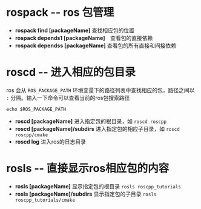 # rospack -- ros 包管理
* **rospack find [packageName]** 查找相应包的位置
* **rospack depends1 [packageName]**　查看包的直接依赖
* **rospack dependss [packageName]** 查看包的所有直接和间接依赖
# roscd -- 进入相应的包目录

ros 会从 `ROS_PACKAGE_PATH` 环境变量下的路径列表中查找相应的包，路径之间以 `:` 分隔。输入一下命令可以查看当前的ros包搜索路径
```shell
echo $ROS_PACKAGE_PATH
```

* **roscd [packageName]** 进入指定包的根目录，如 `roscd roscpp`
* **roscd [packageName]/subdirs** 进入指定包的相应子目录，如 `roscd roscpp/cmake`
* **roscd log** 进入ros的日志目录

# rosls -- 直接显示ros相应包的内容

* **rosls [packageName]** 显示指定包的根目录 `rosls roscpp_tutorials`
* **rosls [packageName]/subdirs** 显示指定包的子目录 `rosls roscpp_tutorials/cmake`

